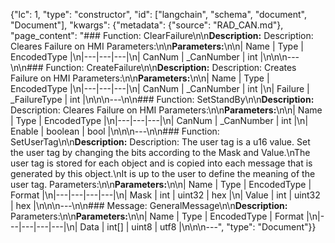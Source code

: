 {"lc": 1, "type": "constructor", "id": ["langchain", "schema", "document", "Document"], "kwargs": {"metadata": {"source": "RAD_CAN.md"}, "page_content": "### Function: ClearFailure\n\n**Description:** Description: Cleares Failure on HMI Parameters:\n\n**Parameters:**\n\n| Name | Type | EncodedType |\n|---|---|---|\n| CanNum | _CanNumber | int |\n\n\n---\n\n### Function: CreateFailure\n\n**Description:** Description: Creates Failure on HMI Parameters:\n\n**Parameters:**\n\n| Name | Type | EncodedType |\n|---|---|---|\n| CanNum | _CanNumber | int |\n| Failure | _FailureType | int |\n\n\n---\n\n### Function: SetStandBy\n\n**Description:** Description: Cleares Failure on HMI Parameters:\n\n**Parameters:**\n\n| Name | Type | EncodedType |\n|---|---|---|\n| CanNum | _CanNumber | int |\n| Enable | boolean | bool |\n\n\n---\n\n### Function: SetUserTag\n\n**Description:** Description: The user tag is a u16 value. Set the user tag by changing the bits according to the Mask and Value.\nThe user tag is stored for each object and is copied into each message that is generated by this object.\nIt is up to the user to define the meaning of the user tag. Parameters:\n\n**Parameters:**\n\n| Name | Type | EncodedType | Format |\n|---|---|---|---|\n| Mask | int | uint32 | hex |\n| Value | int | uint32 | hex |\n\n\n---\n\n### Message: GeneralMessage\n\n**Description:** Parameters:\n\n**Parameters:**\n\n| Name | Type | EncodedType | Format |\n|---|---|---|---|\n| Data | int[] | uint8 | utf8 |\n\n\n---", "type": "Document"}}